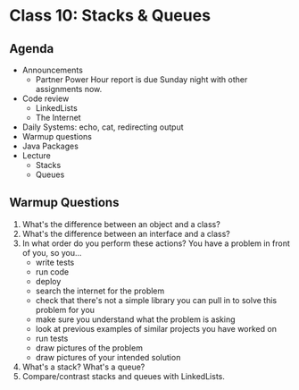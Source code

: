 # Class 10: Stacks & Queues

## Agenda
- Announcements
    - Partner Power Hour report is due Sunday night with other assignments now.
- Code review
    - LinkedLists
    - The Internet
- Daily Systems: echo, cat, redirecting output
- Warmup questions
- Java Packages
- Lecture
    - Stacks
    - Queues

## Warmup Questions
1. What's the difference between an object and a class?
2. What's the difference between an interface and a class?
3. In what order do you perform these actions? You have a problem in front of you, so you...
    - write tests
    - run code
    - deploy
    - search the internet for the problem
    - check that there's not a simple library you can pull in to solve this problem for you
    - make sure you understand what the problem is asking
    - look at previous examples of similar projects you have worked on
    - run tests
    - draw pictures of the problem
    - draw pictures of your intended solution
4. What's a stack? What's a queue?
5. Compare/contrast stacks and queues with LinkedLists.

